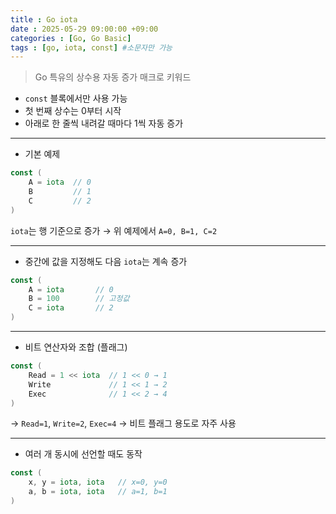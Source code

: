 ```yaml
---
title : Go iota
date : 2025-05-29 09:00:00 +09:00
categories : [Go, Go Basic]
tags : [go, iota, const] #소문자만 가능
---
```


> Go 특유의 상수용 자동 증가 매크로 키워드
> 
- `const` 블록에서만 사용 가능
- 첫 번째 상수는 0부터 시작
- 아래로 한 줄씩 내려갈 때마다 1씩 자동 증가

---

- 기본 예제

```go
const (
    A = iota  // 0
    B         // 1
    C         // 2
)
```

`iota`는 행 기준으로 증가 → 위 예제에서 `A=0, B=1, C=2`

---

- 중간에 값을 지정해도 다음 `iota`는 계속 증가

```go
const (
    A = iota       // 0
    B = 100        // 고정값
    C = iota       // 2
)
```

---

- 비트 연산자와 조합 (플래그)

```go
const (
    Read = 1 << iota  // 1 << 0 → 1
    Write             // 1 << 1 → 2
    Exec              // 1 << 2 → 4
)
```

→ `Read=1`, `Write=2`, `Exec=4` → 비트 플래그 용도로 자주 사용

---

- 여러 개 동시에 선언할 때도 동작

```go
const (
    x, y = iota, iota   // x=0, y=0
    a, b = iota, iota   // a=1, b=1
)
```